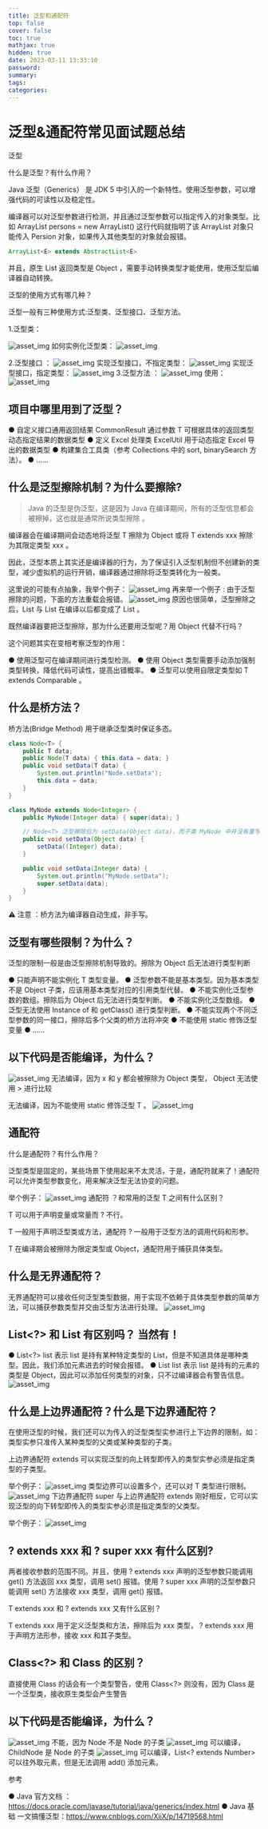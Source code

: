 ```yaml
---
title: 泛型和通配符
top: false
cover: false
toc: true
mathjax: true
hidden: true
date: 2023-03-11 13:33:10
password:
summary:
tags:
categories:
---
```


# 泛型&通配符常见面试题总结

泛型

什么是泛型？有什么作用？

Java 泛型（Generics） 是 JDK 5 中引入的一个新特性。使用泛型参数，可以增强代码的可读性以及稳定性。

编译器可以对泛型参数进行检测，并且通过泛型参数可以指定传入的对象类型。比如 ArrayList<Persion> persons = new ArrayList<Persion>() 这行代码就指明了该 ArrayList 对象只能传入 Persion 对象，如果传入其他类型的对象就会报错。

```java
ArrayList<E> extends AbstractList<E>
```

并且，原生 List 返回类型是 Object ，需要手动转换类型才能使用，使用泛型后编译器自动转换。

泛型的使用方式有哪几种？

泛型一般有三种使用方式:泛型类、泛型接口、泛型方法。

1.泛型类：

![asset_img](泛型和通配符/2023-03-11-13-34-04.png)
如何实例化泛型类：
![asset_img](泛型和通配符/2023-03-11-13-34-11.png)

2.泛型接口 ：
![asset_img](泛型和通配符/2023-03-11-13-34-19.png)
实现泛型接口，不指定类型：
![asset_img](泛型和通配符/2023-03-11-13-34-26.png)
实现泛型接口，指定类型：
![asset_img](泛型和通配符/2023-03-11-13-34-31.png) 3.泛型方法 ：
![asset_img](泛型和通配符/2023-03-11-13-34-37.png)
使用：
![asset_img](泛型和通配符/2023-03-11-13-34-44.png)

## 项目中哪里用到了泛型？

●
自定义接口通用返回结果 CommonResult<T> 通过参数 T 可根据具体的返回类型动态指定结果的数据类型
●
定义 Excel 处理类 ExcelUtil<T> 用于动态指定 Excel 导出的数据类型
●
构建集合工具类（参考 Collections 中的 sort, binarySearch 方法）。
●
......

## 什么是泛型擦除机制？为什么要擦除?

> Java 的泛型是伪泛型，这是因为 Java 在编译期间，所有的泛型信息都会被擦掉，这也就是通常所说类型擦除 。

编译器会在编译期间会动态地将泛型 T 擦除为 Object 或将 T extends xxx 擦除为其限定类型 xxx 。

因此，泛型本质上其实还是编译器的行为，为了保证引入泛型机制但不创建新的类型，减少虚拟机的运行开销，编译器通过擦除将泛型类转化为一般类。

这里说的可能有点抽象，我举个例子：
![asset_img](泛型和通配符/2023-03-11-13-35-10.png)
再来举一个例子 : 由于泛型擦除的问题，下面的方法重载会报错。
![asset_img](泛型和通配符/2023-03-11-13-35-27.png)
原因也很简单，泛型擦除之后，List<String> 与 List<Integer> 在编译以后都变成了 List 。

既然编译器要把泛型擦除，那为什么还要用泛型呢？用 Object 代替不行吗？

这个问题其实在变相考察泛型的作用：

●
使用泛型可在编译期间进行类型检测。
●
使用 Object 类型需要手动添加强制类型转换，降低代码可读性，提高出错概率。
●
泛型可以使用自限定类型如 T extends Comparable 。

## 什么是桥方法？

桥方法(Bridge Method) 用于继承泛型类时保证多态。

```java
class Node<T> {
    public T data;
    public Node(T data) { this.data = data; }
    public void setData(T data) {
        System.out.println("Node.setData");
        this.data = data;
    }
}

class MyNode extends Node<Integer> {
    public MyNode(Integer data) { super(data); }

  	// Node<T> 泛型擦除后为 setData(Object data)，而子类 MyNode 中并没有重写该方法，所以编译器会加入该桥方法保证多态
   	public void setData(Object data) {
        setData((Integer) data);
    }

    public void setData(Integer data) {
        System.out.println("MyNode.setData");
        super.setData(data);
    }
}
```

⚠️ 注意 ：桥方法为编译器自动生成，非手写。

## 泛型有哪些限制？为什么？

泛型的限制一般是由泛型擦除机制导致的。擦除为 Object 后无法进行类型判断

●
只能声明不能实例化 T 类型变量。
●
泛型参数不能是基本类型。因为基本类型不是 Object 子类，应该用基本类型对应的引用类型代替。
●
不能实例化泛型参数的数组。擦除后为 Object 后无法进行类型判断。
●
不能实例化泛型数组。
●
泛型无法使用 Instance of 和 getClass() 进行类型判断。
●
不能实现两个不同泛型参数的同一接口，擦除后多个父类的桥方法将冲突
●
不能使用 static 修饰泛型变量
●
......

## 以下代码是否能编译，为什么？

![asset_img](泛型和通配符/2023-03-11-13-36-14.png)
无法编译，因为 x 和 y 都会被擦除为 Object 类型， Object 无法使用 > 进行比较

无法编译，因为不能使用 static 修饰泛型 T 。
![asset_img](泛型和通配符/2023-03-11-13-36-24.png)

## 通配符

什么是通配符？有什么作用？

泛型类型是固定的，某些场景下使用起来不太灵活，于是，通配符就来了！通配符可以允许类型参数变化，用来解决泛型无法协变的问题。

举个例子：
![asset_img](泛型和通配符/2023-03-11-13-36-42.png)
通配符 ？和常用的泛型 T 之间有什么区别？

T 可以用于声明变量或常量而 ? 不行。

T 一般用于声明泛型类或方法，通配符 ? 一般用于泛型方法的调用代码和形参。

T 在编译期会被擦除为限定类型或 Object，通配符用于捕获具体类型。

## 什么是无界通配符？

无界通配符可以接收任何泛型类型数据，用于实现不依赖于具体类型参数的简单方法，可以捕获参数类型并交由泛型方法进行处理。
![asset_img](泛型和通配符/2023-03-11-13-37-07.png)

## List<?> 和 List 有区别吗？ 当然有！

●
List<?> list 表示 list 是持有某种特定类型的 List，但是不知道具体是哪种类型。因此，我们添加元素进去的时候会报错。
●
List list 表示 list 是持有的元素的类型是 Object，因此可以添加任何类型的对象，只不过编译器会有警告信息。
![asset_img](泛型和通配符/2023-03-11-13-37-20.png)

## 什么是上边界通配符？什么是下边界通配符？

在使用泛型的时候，我们还可以为传入的泛型类型实参进行上下边界的限制，如：类型实参只准传入某种类型的父类或某种类型的子类。

上边界通配符 extends 可以实现泛型的向上转型即传入的类型实参必须是指定类型的子类型。

举个例子：
![asset_img](泛型和通配符/2023-03-11-13-37-31.png)
类型边界可以设置多个，还可以对 T 类型进行限制。
![asset_img](泛型和通配符/2023-03-11-13-37-36.png)
下边界通配符 super 与上边界通配符 extends 刚好相反，它可以实现泛型的向下转型即传入的类型实参必须是指定类型的父类型。

举个例子：
![asset_img](泛型和通配符/2023-03-11-13-37-41.png)

## ? extends xxx 和 ? super xxx 有什么区别?

两者接收参数的范围不同。并且，使用 ? extends xxx 声明的泛型参数只能调用 get() 方法返回 xxx 类型，调用 set() 报错。使用 ? super xxx 声明的泛型参数只能调用 set() 方法接收 xxx 类型，调用 get() 报错。

T extends xxx 和 ? extends xxx 又有什么区别？

T extends xxx 用于定义泛型类和方法，擦除后为 xxx 类型， ? extends xxx 用于声明方法形参，接收 xxx 和其子类型。

## Class<?> 和 Class 的区别？

直接使用 Class 的话会有一个类型警告，使用 Class<?> 则没有，因为 Class 是一个泛型类，接收原生类型会产生警告

## 以下代码是否能编译，为什么？

![asset_img](泛型和通配符/2023-03-11-13-38-00.png)
不能，因为 Node<Circle> 不是 Node<Shape> 的子类
![asset_img](泛型和通配符/2023-03-11-13-38-07.png)
可以编译，ChildNode<Circle> 是 Node<Circle> 的子类
![asset_img](泛型和通配符/2023-03-11-13-38-13.png)
可以编译，List<? extends Number> 可以往外取元素，但是无法调用 add() 添加元素。

参考

●
Java 官方文档 ： https://docs.oracle.com/javase/tutorial/java/generics/index.html
●
Java 基础 一文搞懂泛型：https://www.cnblogs.com/XiiX/p/14719568.html
